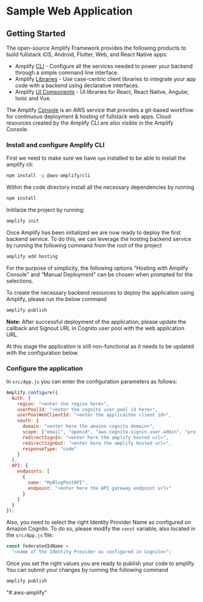 # Sample Web Application


## Getting Started

The open-source Amplify Framework provides the following products to build fullstack iOS, Android, Flutter, Web, and React Native apps:

- Amplify [CLI](https://docs.amplify.aws/cli) - Configure all the services needed to power your backend through a simple command line interface.
- Amplify [Libraries](https://docs.amplify.aws/lib/q/platform/js) - Use case-centric client libraries to integrate your app code with a backend using declarative interfaces.
- Amplify [UI Components](https://docs.amplify.aws/ui) - UI libraries for React, React Native, Angular, Ionic and Vue.

The Amplify [Console](https://aws.amazon.com/amplify/console/) is an AWS service that provides a git-based workflow for continuous deployment & hosting of fullstack web apps. Cloud resources created by the Amplify CLI are also visible in the Amplify Console.

### Install and configure Amplify CLI

First we need to make sure we have `npm` installed to be able to install the amplify cli:
```bash
npm install -g @aws-amplify/cli
```
Within the code directory install all the necessary dependencies by running
```bash
npm install
```
Initilaize the project by running:

```bash
amplify init
```
Once Amplify has been initialized we are now ready to deploy the first backend service. To do this, we can leverage the hosting backend service by running the following command from the root of the project

```bash
amplify add hosting
```

For the purpose of simplicity, the following options “Hosting with Amplify Console” and “Manual Deployment” can be chosen when prompted for the selections.

To create the necessary backend resources to deploy the application using Amplify, please run the below command

```bash
amplify publish
```

**Note:** After successful deployment of the application, please update the callback and Signout URL in Cognito user pool with the web application URL.

At this stage the application is still non-functional as it needs to be updated with the configuration below.

### Configure the application

In `src/App.js` you can enter the configuration parameters as follows:

```js
Amplify.configure({
  Auth: {
    region: "<enter the region here>",
    userPoolId: "<enter the cognito user pool id here>",
    userPoolWebClientId: "<enter the applicaiton client id>",
    oauth: {
      domain: "<enter here the amazon cognito domain>",
      scope: ["email", "openid", "aws.cognito.signin.user.admin", "profile"],
      redirectSignIn: "<enter here the amplify hosted url>",
      redirectSignOut: "<enter here the amplify hosted url>",
      responseType: "code"
    }
  },
  API: {
    endpoints: [
      {
        name: "MyBlogPostAPI",
        endpoint: "<enter here the API gateway endpoint url>"
      }
    ]
  }
});
```

Also, you need to select the right Identity Provider Name as configured on Amazon Cognito. To do so, please modify the `const` variable, also located in the `src/App.js` file:

```js
const federatedIdName =
  "<name of the Identity Provider as configured in Cognito>";
```

Once you set the right values you are ready to publish your code to amplify. You can submit your changes by running the following command

```bash
amplify publish
```
"# aws-amplify" 
